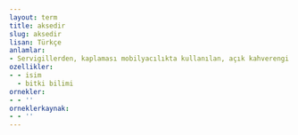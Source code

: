 ```yaml
---
layout: term
title: aksedir
slug: aksedir
lisan: Türkçe
anlamlar:
- Servigillerden, kaplaması mobilyacılıkta kullanılan, açık kahverengi öz odunlu olan bir ağaç; batı mazısı (Thuja occidentalist)
ozellikler:
- - isim
  - bitki bilimi
ornekler:
- - ''
orneklerkaynak:
- - ''
---
```

